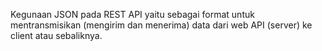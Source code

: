 Kegunaan JSON pada REST API yaitu sebagai format untuk mentransmisikan (mengirim dan menerima) data dari web API (server) ke client atau sebaliknya.
